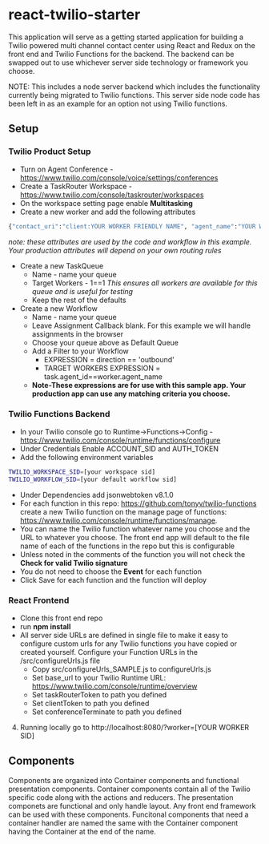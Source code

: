 # react-twilio-starter
This application will serve as a getting started application for building a Twilio powered multi channel contact center using React and Redux on the front end and Twilio Functions for the backend.  The backend can be swapped out to use whichever server side technology or framework you choose.

NOTE: This includes a node server backend which includes the functionality currently being migrated to Twilio functions.  This server side node code has been left in as an example for an option not using Twilio functions.

## Setup

### Twilio Product Setup
* Turn on Agent Conference - https://www.twilio.com/console/voice/settings/conferences
* Create a TaskRouter Workspace - https://www.twilio.com/console/taskrouter/workspaces
* On the workspace setting page enable **Multitasking**
* Create a new worker and add the following attributes
```sh
{"contact_uri":"client:YOUR WORKER FRIENDLY NAME", "agent_name":"YOUR WORKER FRIENDLY NAME", "phone_number":"2025551212"}
```
*note: these attributes are used by the code and workflow in this example. Your production attributes will depend on your own routing rules*
* Create a new TaskQueue 
  * Name - name your queue
  * Target Workers - 1==1 *This ensures all workers are available for this queue and is useful for testing*
  * Keep the rest of the defaults
* Create a new Workflow
  * Name - name your queue
  * Leave Assignment Callback blank. For this example we will handle assignments in the browser
  * Choose your queue above as Default Queue
  * Add a Filter to your Workflow
    * EXPRESSION = direction == 'outbound'
    * TARGET WORKERS EXPRESSION = task.agent_id==worker.agent_name
  * **Note-These expressions are for use with this sample app.  Your production app can use any matching criteria you choose.**
  

### Twilio Functions Backend
* In your Twilio console go to Runtime->Functions->Config - https://www.twilio.com/console/runtime/functions/configure
* Under Credentials Enable  ACCOUNT_SID and AUTH_TOKEN
* Add the following environment variables
```sh
TWILIO_WORKSPACE_SID=[your workspace sid]
TWILIO_WORKFLOW_SID=[your default workflow sid]
```
* Under Dependencies add jsonwebtoken v8.1.0
* For each function in this repo: https://github.com/tonyv/twilio-functions create a new Twilio function on the manage page of functions: https://www.twilio.com/console/runtime/functions/manage.
* You can name the Twilio function whatever name you choose and the URL to whatever you choose.  The front end app will default to the file name of each of the functions in the repo but this is configurable
* Unless noted in the comments of the function you will not check the **Check for valid Twilio signature**
* You do not need to choose the **Event** for each function
* Click Save for each function and the function will deploy

### React Frontend
* Clone this front end repo
* run **npm install**
* All server side URLs are defined in single file to make it easy to configure custom urls for any Twilio functions you have copied or created yourself.  Configure your Function URLs in the /src/configureUrls.js file
  * Copy src/configureUrls_SAMPLE.js to configureUrls.js
  * Set base_url to your Twilio Runtime URL: https://www.twilio.com/console/runtime/overview
  * Set taskRouterToken to path you defined
  * Set clientToken to path you defined
  * Set conferenceTerminate to path you defined



4. Running locally go to http://localhost:8080/?worker=[YOUR WORKER SID]

## Components
Components are organized into Container components and functional presentation components.  Container components contain all of the Twilio specific code along with the actions and reducers.  The presentation componets are functional and only handle layout.  Any front end framework can be used with these components.  Funcitonal components that need a container handler are named the same with the Container component having the Container at the end of the name.
